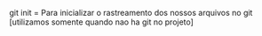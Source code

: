 git init = Para inicializar o rastreamento dos nossos arquivos no git [utilizamos somente quando nao ha git no projeto] 


